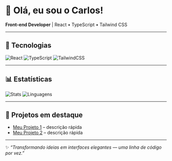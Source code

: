 # 👋 Olá, eu sou o Carlos!

**Front-end Developer** | React • TypeScript • Tailwind CSS

---

## 🚀 Tecnologias
![React](https://img.shields.io/badge/React-20232A?style=for-the-badge&logo=react&logoColor=61DAFB)
![TypeScript](https://img.shields.io/badge/TypeScript-007ACC?style=for-the-badge&logo=typescript&logoColor=white)
![TailwindCSS](https://img.shields.io/badge/TailwindCSS-38B2AC?style=for-the-badge&logo=tailwind-css&logoColor=white)

---

## 📊 Estatísticas
![Stats](https://github-readme-stats.vercel.app/api?username=carloshnunes&show_icons=true&theme=tokyonight)
![Linguagens](https://github-readme-stats.vercel.app/api/top-langs/?username=carloshnunes&layout=compact&theme=tokyonight)

---

## 📌 Projetos em destaque
- [Meu Projeto 1](#) – descrição rápida
- [Meu Projeto 2](#) – descrição rápida

---

✨ *“Transformando ideias em interfaces elegantes — uma linha de código por vez.”*
